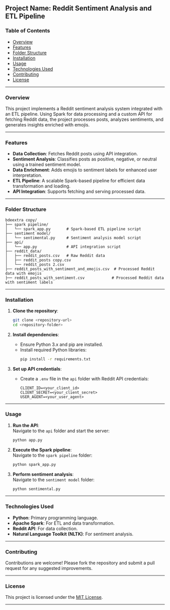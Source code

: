 
## Project Name: Reddit Sentiment Analysis and ETL Pipeline  

### Table of Contents  
- [Overview](#overview)  
- [Features](#features)  
- [Folder Structure](#folder-structure)  
- [Installation](#installation)  
- [Usage](#usage)  
- [Technologies Used](#technologies-used)  
- [Contributing](#contributing)  
- [License](#license)  

---

### Overview  
This project implements a Reddit sentiment analysis system integrated with an ETL pipeline. Using Spark for data processing and a custom API for fetching Reddit data, the project processes posts, analyzes sentiments, and generates insights enriched with emojis.  

---

### Features  
- **Data Collection**: Fetches Reddit posts using API integration.  
- **Sentiment Analysis**: Classifies posts as positive, negative, or neutral using a trained sentiment model.  
- **Data Enrichment**: Adds emojis to sentiment labels for enhanced user interpretation.  
- **ETL Pipeline**: A scalable Spark-based pipeline for efficient data transformation and loading.  
- **API Integration**: Supports fetching and serving processed data.  

---

### Folder Structure  
```
bdeextra copy/  
├── spark pipeline/  
│   └── spark_app.py       # Spark-based ETL pipeline script  
├── sentiment model/  
│   └── sentimental.py     # Sentiment analysis model script  
├── api/  
│   └── app.py             # API integration script  
├── reddit_data/  
│   ├── reddit_posts.csv   # Raw Reddit data  
│   ├── reddit_posts copy.csv  
│   └── reddit_posts 2.csv  
├── reddit_posts_with_sentiment_and_emojis.csv  # Processed Reddit data with emojis  
├── reddit_posts_with_sentiment.csv            # Processed Reddit data with sentiment labels  
```

---

### Installation  

1. **Clone the repository**:  
   ```bash  
   git clone <repository-url>  
   cd <repository-folder>  
   ```  

2. **Install dependencies**:  
   - Ensure Python 3.x and pip are installed.  
   - Install required Python libraries:  
     ```bash  
     pip install -r requirements.txt  
     ```  

3. **Set up API credentials**:  
   - Create a `.env` file in the `api` folder with Reddit API credentials:  
     ```env  
     CLIENT_ID=<your_client_id>  
     CLIENT_SECRET=<your_client_secret>  
     USER_AGENT=<your_user_agent>  
     ```  

---

### Usage  

1. **Run the API**:  
   Navigate to the `api` folder and start the server:  
   ```bash  
   python app.py  
   ```  

2. **Execute the Spark pipeline**:  
   Navigate to the `spark pipeline` folder:  
   ```bash  
   python spark_app.py  
   ```  

3. **Perform sentiment analysis**:  
   Navigate to the `sentiment model` folder:  
   ```bash  
   python sentimental.py  
   ```  

---

### Technologies Used  
- **Python**: Primary programming language.  
- **Apache Spark**: For ETL and data transformation.  
- **Reddit API**: For data collection.  
- **Natural Language Toolkit (NLTK)**: For sentiment analysis.  

---

### Contributing  
Contributions are welcome! Please fork the repository and submit a pull request for any suggested improvements.  

---

### License  
This project is licensed under the [MIT License](LICENSE).  

---
